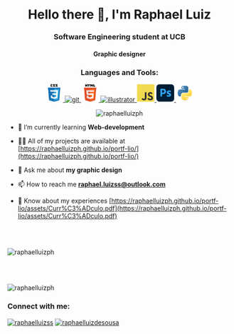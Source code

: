 <h1 align="center">Hello there 👋, I'm Raphael Luiz</h1>
<h3 align="center">Software Engineering student at UCB</h3>
<h4 align="center">Graphic designer</h4>

<h3 align="center">Languages and Tools:</h3>
<p align="center"> <a href="https://www.w3schools.com/css/" target="_blank" rel="noreferrer"> <img src="https://raw.githubusercontent.com/devicons/devicon/master/icons/css3/css3-original-wordmark.svg" alt="css3" width="40" height="40"/> </a> <a href="https://git-scm.com/" target="_blank" rel="noreferrer"> <img src="https://www.vectorlogo.zone/logos/git-scm/git-scm-icon.svg" alt="git" width="40" height="40"/> </a> <a href="https://www.w3.org/html/" target="_blank" rel="noreferrer"> <img src="https://raw.githubusercontent.com/devicons/devicon/master/icons/html5/html5-original-wordmark.svg" alt="html5" width="40" height="40"/> </a> <a href="https://www.adobe.com/in/products/illustrator.html" target="_blank" rel="noreferrer"> <img src="https://www.vectorlogo.zone/logos/adobe_illustrator/adobe_illustrator-icon.svg" alt="illustrator" width="40" height="40"/> </a> <a href="https://developer.mozilla.org/en-US/docs/Web/JavaScript" target="_blank" rel="noreferrer"> <img src="https://raw.githubusercontent.com/devicons/devicon/master/icons/javascript/javascript-original.svg" alt="javascript" width="40" height="40"/> </a> <a href="https://www.photoshop.com/en" target="_blank" rel="noreferrer"> <img src="https://raw.githubusercontent.com/devicons/devicon/master/icons/photoshop/photoshop-original.svg" alt="photoshop" width="40" height="40"/> </a> <a href="https://www.python.org" target="_blank" rel="noreferrer"> <img src="https://raw.githubusercontent.com/devicons/devicon/master/icons/python/python-original.svg" alt="python" width="40" height="40"/> </a> </p>

<p align="center"> <img src="https://komarev.com/ghpvc/?username=raphaelluizph&label=Profile%20views&color=0e75b6&style=flat" alt="raphaelluizph" /> </p>

- 🌱 I’m currently learning **Web-development**

- 👨‍💻 All of my projects are available at [https://raphaelluizph.github.io/portf-lio/](https://raphaelluizph.github.io/portf-lio/)

- 💬 Ask me about **my graphic design**

- 📫 How to reach me **raphael.luizss@outlook.com**

- 📄 Know about my experiences [https://raphaelluizph.github.io/portf-lio/assets/Curr%C3%ADculo.pdf](https://raphaelluizph.github.io/portf-lio/assets/Curr%C3%ADculo.pdf)




<br><br>
<p><img align="center" src="https://github-readme-stats.vercel.app/api/top-langs?username=raphaelluizph&show_icons=true&locale=en&layout=compact" alt="raphaelluizph" /></p>
<br><br>
<p><img align="center" src="https://github-readme-streak-stats.herokuapp.com/?user=raphaelluizph&" alt="raphaelluizph" /></p>


<h3 align="left">Connect with me:</h3>
<p align="left">
<a href="https://linkedin.com/in/raphaelluizss" target="blank"><img align="center" src="https://raw.githubusercontent.com/rahuldkjain/github-profile-readme-generator/master/src/images/icons/Social/linked-in-alt.svg" alt="raphaelluizss" height="30" width="40" /></a>
<a href="https://www.behance.net/raphaelluizdesousa" target="blank"><img align="center" src="https://raw.githubusercontent.com/rahuldkjain/github-profile-readme-generator/master/src/images/icons/Social/behance.svg" alt="raphaelluizdesousa" height="30" width="40" /></a>
</p>
